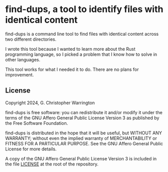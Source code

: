 # find-dups, a tool to identify files with identical content

find-dups is a command line tool to find files with identical content across
two different directories.

I wrote this tool because I wanted to learn more about the Rust programming
language, so I picked a problem that I know how to solve in other languages.

This tool works for what I needed it to do. There are no plans for
improvement.

## License

Copyright 2024, G. Christopher Warrington

find-dups is free software: you can redistribute it and/or modify it under
the terms of the GNU Affero General Public License Version 3 as published by
the Free Software Foundation.

find-dups is distributed in the hope that it will be useful, but WITHOUT ANY
WARRANTY; without even the implied warranty of MERCHANTABILITY or FITNESS
FOR A PARTICULAR PURPOSE. See the GNU Affero General Public License for more
details.

A copy of the GNU Affero General Public License Version 3 is included in the
file [LICENSE] at the root of the repository.

[LICENSE]: https://github.com/chwarr/dnjc/blob/master/LICENSE
